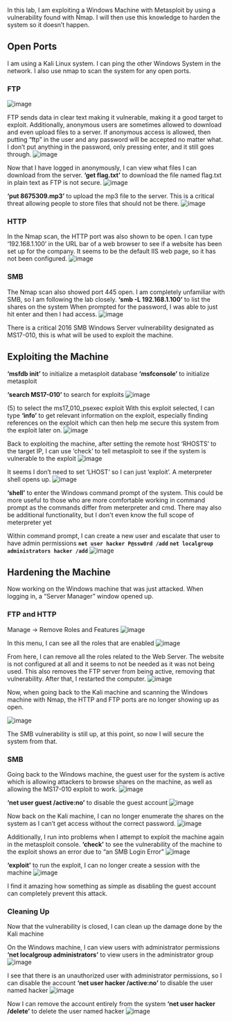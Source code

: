 In this lab, I am exploiting a Windows Machine with Metasploit by using a vulnerability found with Nmap. I will then use this knowledge to harden the system so it doesn’t happen.

## Open Ports
I am using a Kali Linux system. I can ping the other Windows System in the network. I also use nmap to scan the system for any open ports. 
### FTP
![image](https://github.com/user-attachments/assets/074a581f-8d2c-4032-9a42-e30f374888ac)


FTP sends data in clear text making it vulnerable, making it a good target to exploit. Additionally, anonymous users are sometimes allowed to download and even upload files to a server. If anonymous access is allowed, then putting “ftp” in the user and any password will be accepted no matter what. I don’t put anything in the password, only pressing enter, and it still goes through.
![image](https://github.com/user-attachments/assets/d7f6ceb8-f851-461f-9406-03349d678c84)


Now that I have logged in anonymously, I can view what files I can download from the server. 
**‘get flag.txt’** to download the file named flag.txt in plain text as FTP is not secure.
![image](https://github.com/user-attachments/assets/ca8c6c37-8344-4453-8c6b-67630803f317)


**‘put 8675309.mp3’** to upload the mp3 file to the server. This is a critical threat allowing people to store files that should not be there.
![image](https://github.com/user-attachments/assets/061fa110-1508-4e3e-ac7b-9045dd90e8fd)


### HTTP
In the Nmap scan, the HTTP port was also shown to be open. I can type ‘192.168.1.100’ in the URL bar of a web browser to see if a website has been set up for the company. It seems to be the default IIS web page, so it has not been configured.
![image](https://github.com/user-attachments/assets/f0225d1c-e4fe-4fdf-9fff-850a8375bdc6)


### SMB
The Nmap scan also showed port 445 open. I am completely unfamiliar with SMB, so I am following the lab closely.
**‘smb -L 192.168.1.100’** to list the shares on the system
When prompted for the password, I was able to just hit enter and then I had access.
![image](https://github.com/user-attachments/assets/266714d3-e5fa-4685-bfdc-37ae21e7fd75)


There is a critical 2016 SMB Windows Server vulnerability designated as MS17-010, this is what will be used to exploit the machine.

## Exploiting the Machine
**‘msfdb init’** to initialize a metasploit database
**‘msfconsole’** to initialize metasploit

**‘search MS17-010’** to search for exploits 
![image](https://github.com/user-attachments/assets/60809ad3-325f-4f7a-9e75-b413cfb01b94)


(5) to select the ms17_010_psexec exploit
With this exploit selected, I can type **‘info’** to get relevant information on the exploit, especially finding references on the exploit which can then help me secure this system from the exploit later on.
![image](https://github.com/user-attachments/assets/83062bcb-5082-4ab9-a6c7-300a88d3ac4e)


Back to exploiting the machine, after setting the remote host ‘RHOSTS’ to the target IP, I can use ‘check’ to tell metasploit to see if the system is vulnerable to the exploit
![image](https://github.com/user-attachments/assets/299c5e89-efc0-4075-afa4-6da394720f9b)


It seems I don’t need to set ‘LHOST’ so I can just ‘exploit’. A meterpreter shell opens up.
![image](https://github.com/user-attachments/assets/3078b642-a5ac-4e6e-bb54-e96046d495d9)


**‘shell’** to enter the Windows command prompt of the system. This could be more useful to those who are more comfortable working in command prompt as the commands differ from meterpreter and cmd. There may also be additional functionality, but I don't even know the full scope of meterpreter yet

Within command prompt, I can create a new user and escalate that user to have admin permissions
**`net user hacker P@ssw0rd /add`**
**`net localgroup administrators hacker /add`**
![image](https://github.com/user-attachments/assets/26b69f2e-5d84-4e93-ad72-86d0d5315274)


## Hardening the Machine
Now working on the Windows machine that was just attacked.
When logging in, a “Server Manager” window opened up. 

### FTP and HTTP
Manage → Remove Roles and Features
![image](https://github.com/user-attachments/assets/3f2a24c8-f181-46f4-8362-a3e8e18d16d0)


In this menu, I can see all the roles that are enabled
![image](https://github.com/user-attachments/assets/2bb9ed5e-04f3-4f8e-b968-c9913fdaf3db)


From here, I can remove all the roles related to the Web Server. The website is not configured at all and it seems to not be needed as it was not being used. This also removes the FTP server from being active, removing that vulnerability. After that, I restarted the computer.
![image](https://github.com/user-attachments/assets/c71ab9cd-761e-4eb5-9d7c-b54853a80479)


Now, when going back to the Kali machine and scanning the Windows machine with Nmap, the HTTP and FTP ports are no longer showing up as open. 

![image](https://github.com/user-attachments/assets/ed9d7a94-c5d8-4e68-940c-b350f96ca49a)


The SMB vulnerability is still up, at this point, so now I will secure the system from that.


### SMB
Going back to the Windows machine, the guest user for the system is active which is allowing attackers to browse shares on the machine, as well as allowing the MS17-010 exploit to work.
![image](https://github.com/user-attachments/assets/33814ba6-4a09-4460-91b5-58fc539ee6ba)


**‘net user guest /active:no’** to disable the guest account
![image](https://github.com/user-attachments/assets/cd7a4920-2767-4c4f-87e3-7d42bce94968)


Now back on the Kali machine, I can no longer enumerate the shares on the system as I can’t get access without the correct password.
![image](https://github.com/user-attachments/assets/99aa308a-da66-4a71-8d22-324a09096f49)


Additionally, I run into problems when I attempt to exploit the machine again in the metasploit console.
**‘check’** to see the vulnerability of the machine to the exploit shows an error due to “an SMB Login Error”
![image](https://github.com/user-attachments/assets/bb9ed3e2-2316-4b58-8584-a5d67932d7dc)


**‘exploit’** to run the exploit, I can no longer create a session with the machine
![image](https://github.com/user-attachments/assets/64e02a78-873f-483d-941d-2ee6ac1fa7c9)


I find it amazing how something as simple as disabling the guest account can completely prevent this attack.

### Cleaning Up
Now that the vulnerability is closed, I can clean up the damage done by the Kali machine

On the Windows machine, I can view users with administrator permissions
**‘net localgroup administrators’** to view users in the administrator group
![image](https://github.com/user-attachments/assets/f84244f1-c372-44a5-9833-b4f363981aec)


I see that there is an unauthorized user with administrator permissions, so I can disable the account
**‘net user hacker /active:no’** to disable the user named hacker
![image](https://github.com/user-attachments/assets/e5380ae7-55ce-4c5d-a2fc-5263b109d0e3)


Now I can remove the account entirely from the system
**‘net user hacker /delete’** to delete the user named hacker
![image](https://github.com/user-attachments/assets/45ec44f7-131c-4eb3-afd4-de5ef34dcfb7)







